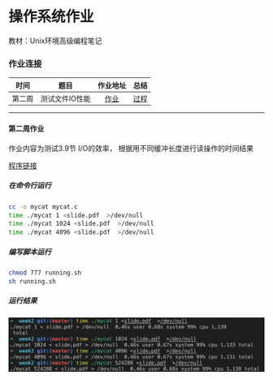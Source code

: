 # 操作系统作业
教材：Unix环境高级编程笔记
### 作业连接

| **时间** | **题目** | **作业地址** | **总结** |
| :-: | :-: | :-: | :-: |
| 第二周 | 测试文件IO性能 | [作业](./homework/week2/mycat.c) | [过程](#第二周作业) |

-------

#### 第二周作业
作业内容为测试3.9节 I/O的效率， 根据用不同缓冲长度进行读操作的时间结果

[程序链接](./homework/week2/mycat.c)

##### 在命令行运行
``` sh
cc -o mycat mycat.c
time ./mycat 1 <slide.pdf  >/dev/null
time ./mycat 1024 <slide.pdf  >/dev/null
time ./mycat 4096 <slide.pdf  >/dev/null
```
##### 编写脚本运行
``` sh
chmod 777 running.sh
sh running.sh
```
##### 运行结果
![使用time命令来查看设置不同缓冲长度系统时间](./homework/week2/week2作业截图.png)